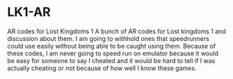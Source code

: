 # LK1-AR
AR codes for Lost Kingdoms 1
A bunch of AR codes for Lost kingdoms 1 and discussion about them. I am going to withhold ones that speedrunners could use easily without being able to be caught using them. Because of these codes, I am never going to speed run on emulator because it would be easy for someone to say I cheated and it would be hard to tell if I was actually cheating or not because of how well I know these games.
